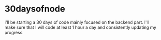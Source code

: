 # 30daysofnode
I'll be starting a 30 days of code mainly focused on the backend part. I'll make sure that I will code at least 1 hour a day and consistently updating my progress. 
